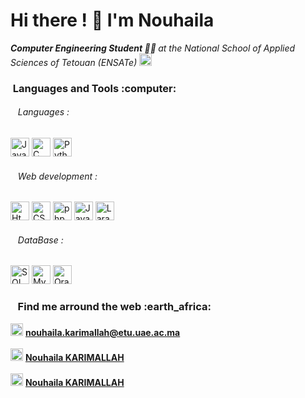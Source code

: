  <h1> Hi there ! 👋 I'm Nouhaila </h1>
 
 
 <i> <strong> Computer Engineering Student :student: </strong> at the National School of Applied Sciences of Tetouan (ENSATe) <img  src="https://ensa-tetouan.ac.ma/wp-content/uploads/2019/10/cropped-Capture-d%E2%80%99e%CC%81cran-2019-10-21-a%CC%80-19.33.42-1-1.png" width="20" height="20" alt="Email"/> </i>
 
<h3> &nbsp;Languages and Tools :computer: </h3>

<div>
  <h6> &nbsp;&nbsp; Languages :</h6>
  <img src="https://cdn-icons-png.flaticon.com/512/226/226777.png" width="30" height="30" alt="Java"/>
  <img src="https://i.pinimg.com/originals/6e/46/e7/6e46e7dbe2bb73dacc055e5dbd85c3ad.png" width="30" height="30" alt="C"/>
  <img src="https://upload.wikimedia.org/wikipedia/commons/thumb/c/c3/Python-logo-notext.svg/1200px-Python-logo-notext.svg.png" width="30" height="30" alt="Python"/>
  <div>
   <h6>&nbsp;&nbsp;  Web development :</h6>
   <img src="https://cdn.pixabay.com/photo/2017/08/05/11/16/logo-2582748_640.png" width="30" height="30" alt="Html"/>
   <img src="https://cdn.pixabay.com/photo/2017/08/05/11/16/logo-2582747_1280.png" width="30" height="30" alt="CSS"/>
   <img src="https://upload.wikimedia.org/wikipedia/commons/thumb/2/27/PHP-logo.svg/2560px-PHP-logo.svg.png" width="30" height="30" alt="php"/>
   <img src="https://upload.wikimedia.org/wikipedia/commons/thumb/9/99/Unofficial_JavaScript_logo_2.svg/1200px-Unofficial_JavaScript_logo_2.svg.png" width="30" height="30" alt="JavaScript"/>
   <img src="https://upload.wikimedia.org/wikipedia/commons/thumb/9/9a/Laravel.svg/1200px-Laravel.svg.png" width="30" height="30" alt="Laravel"/>
  </div>
  <div>
   <h6> &nbsp;&nbsp; DataBase :</h6>
   <img src="https://3wa.fr/wp-content/uploads/2020/04/sql-logo.png" width="30" height="30" alt="SQL"/>
   <img src="https://upload.wikimedia.org/wikipedia/fr/thumb/6/62/MySQL.svg/1200px-MySQL.svg.png" width="30" height="30" alt="MySQL"/>
   <img src="https://allvectorlogo.com/img/2017/02/oracle-database-logo.png" width="30" height="30" alt="OracleDB"/>
  </div>
 <!---
   <div>
   <h6> &nbsp;&nbsp; Others :</h6>
   <img src="https://servicenav.coservit.com/wp-content/uploads/2021/05/203.jpg" width="30" height="30" alt="Docker"/>
  </div>
 ----->
</div>

<h3> &nbsp;&nbsp; Find me arround the web :earth_africa: </h3>

<img src="https://cdn.icon-icons.com/icons2/2631/PNG/512/gmail_new_logo_icon_159149.png" width="20" height="20" alt="Email"/> <a href = "mailto:nouhaila.karimallah@etu.uae.ac.ma"> <strong>  nouhaila.karimallah@etu.uae.ac.ma  </strong> </a>
<br>
<br>
<img src="https://cdn-icons-png.flaticon.com/512/174/174857.png" width="20" height="20" alt="linkedIn"/> <a href = "https://www.linkedin.com/in/nouhaila-karimallah-2103b01b2/"> <strong>  Nouhaila KARIMALLAH </strong> </a>
<br>
<br>
<img src="https://cdn.pixabay.com/photo/2015/05/17/10/51/facebook-770688_1280.png" width="20" height="20" alt="linkedIn"/> <a href = "https://www.facebook.com/nouhaila.karimallah"> <strong>  Nouhaila KARIMALLAH </strong> </a>


